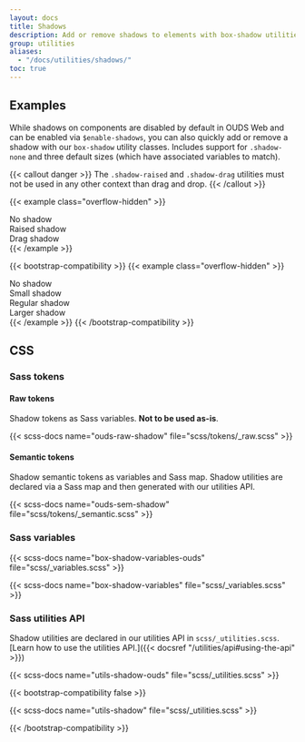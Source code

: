 ```yaml
---
layout: docs
title: Shadows
description: Add or remove shadows to elements with box-shadow utilities.
group: utilities
aliases:
  - "/docs/utilities/shadows/"
toc: true
---
```


## Examples

While shadows on components are disabled by default in OUDS Web and can be enabled via `$enable-shadows`, you can also quickly add or remove a shadow with our `box-shadow` utility classes. Includes support for `.shadow-none` and three default sizes (which have associated variables to match).

{{< callout danger >}}
The `.shadow-raised` and `.shadow-drag` utilities must not be used in any other context than drag and drop.
{{< /callout >}}

{{< example class="overflow-hidden" >}}
<div class="shadow-none p-3 mb-3 bg-body-tertiary rounded">No shadow</div>
<div class="shadow-raised p-3 mb-3 bg-body-tertiary rounded">Raised shadow</div>
<div class="shadow-drag p-3 mb-3 bg-body-tertiary rounded">Drag shadow</div>
{{< /example >}}

{{< bootstrap-compatibility >}}
{{< example class="overflow-hidden" >}}
<div class="shadow-none p-3 mb-3 bg-body-tertiary rounded">No shadow</div>
<div class="shadow-sm p-3 mb-3 bg-body-tertiary rounded">Small shadow</div>
<div class="shadow p-3 mb-3 bg-body-tertiary rounded">Regular shadow</div>
<div class="shadow-lg p-3 mb-3 bg-body-tertiary rounded">Larger shadow</div>
{{< /example >}}
{{< /bootstrap-compatibility >}}

## CSS

### Sass tokens

#### Raw tokens

Shadow tokens<!-- generated via StyleDictionary--> as Sass variables. **Not to be used as-is**.

{{< scss-docs name="ouds-raw-shadow" file="scss/tokens/_raw.scss" >}}

#### Semantic tokens

Shadow semantic tokens as variables and Sass map. Shadow utilities are declared via a Sass map and then generated with our utilities API.

{{< scss-docs name="ouds-sem-shadow" file="scss/tokens/_semantic.scss" >}}

### Sass variables

{{< scss-docs name="box-shadow-variables-ouds" file="scss/_variables.scss" >}}

{{< scss-docs name="box-shadow-variables" file="scss/_variables.scss" >}}

### Sass utilities API

Shadow utilities are declared in our utilities API in `scss/_utilities.scss`. [Learn how to use the utilities API.]({{< docsref "/utilities/api#using-the-api" >}})

{{< scss-docs name="utils-shadow-ouds" file="scss/_utilities.scss" >}}

{{< bootstrap-compatibility false >}}

{{< scss-docs name="utils-shadow" file="scss/_utilities.scss" >}}

{{< /bootstrap-compatibility >}}
